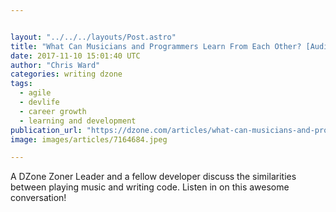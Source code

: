 ```yaml
---


layout: "../../../layouts/Post.astro"
title: "What Can Musicians and Programmers Learn From Each Other? [Audio]"
date: 2017-11-10 15:01:40 UTC
author: "Chris Ward"
categories: writing dzone
tags:
  - agile
  - devlife
  - career growth
  - learning and development
publication_url: "https://dzone.com/articles/what-can-musicians-and-programmers-learn-from-each"
image: images/articles/7164684.jpeg

---
```

A DZone Zoner Leader and a fellow developer discuss the similarities between playing music and writing code. Listen in on this awesome conversation!

